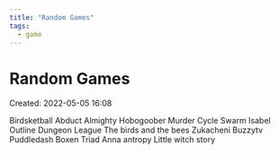 ```yaml
---
title: "Random Games"
tags:
  - game
---
```

# Random Games

Created: 2022-05-05 16:08  

Birdsketball
Abduct
Almighty Hobogoober
Murder Cycle
Swarm
Isabel
Outline
Dungeon League
The birds and the bees
Zukacheni
Buzzytv
Puddledash
Boxen
Triad Anna antropy
Little witch story


